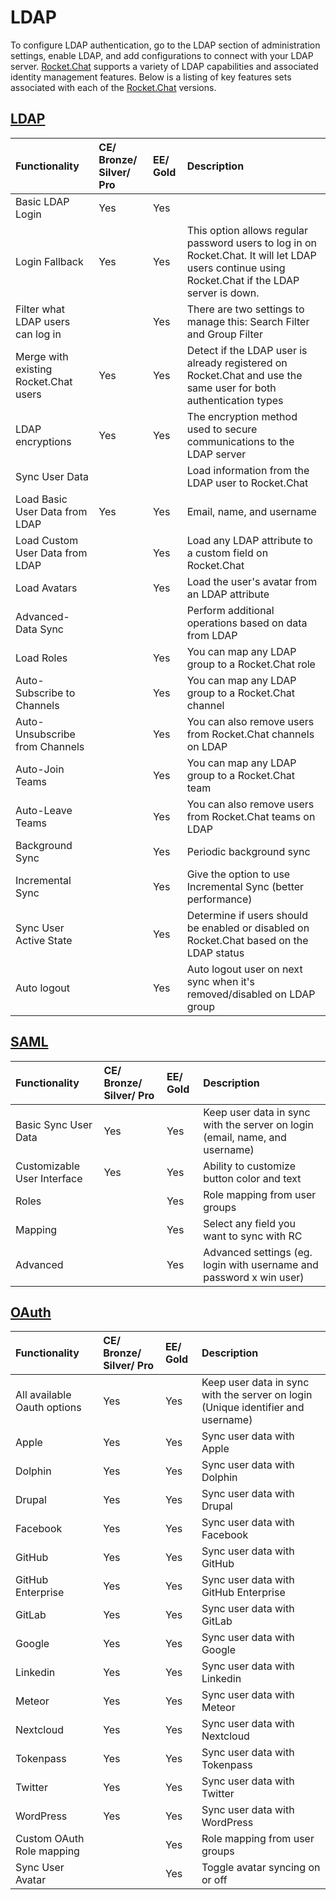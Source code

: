 # LDAP

To configure LDAP authentication, go to the LDAP section of administration settings, enable LDAP, and add configurations to connect with your LDAP server. [Rocket.Chat](http://rocket.chat/) supports a variety of LDAP capabilities and associated identity management features. Below is a listing of key features sets associated with each of the [Rocket.Chat](http://rocket.chat/) versions.

## [**LDAP**](https://docs.rocket.chat/guides/administration/administration/settings/ldap)

| Functionality | CE/ Bronze/ Silver/ Pro | EE/ Gold | Description |
| :--- | :--- | :--- | :--- |
| Basic LDAP Login | Yes | Yes |  |
|         Login Fallback | Yes | Yes | This option allows regular password users to log in on Rocket.Chat. It will let LDAP users continue using Rocket.Chat if the LDAP server is down. |
|         Filter what LDAP users can log in |  | Yes | There are two settings to manage this: Search Filter and Group Filter |
|         Merge with existing Rocket.Chat users | Yes | Yes | Detect if the LDAP user is already registered on Rocket.Chat and use the same user for both authentication types |
| LDAP encryptions | Yes | Yes | The encryption method used to secure communications to the LDAP server |
| Sync User Data |  |  | Load information from the LDAP user to Rocket.Chat |
|         Load Basic User Data from LDAP | Yes | Yes | Email, name, and username |
|         Load Custom User Data from LDAP |  | Yes | Load any LDAP attribute to a custom field on Rocket.Chat |
|         Load Avatars |  | Yes | Load the user's avatar from an LDAP attribute |
|         Advanced-Data Sync |  |  | Perform additional operations based on data from LDAP |
|         Load Roles |  | Yes | You can map any LDAP group to a Rocket.Chat role |
|         Auto-Subscribe to Channels |  | Yes | You can map any LDAP group to a Rocket.Chat channel |
|         Auto-Unsubscribe from Channels |  | Yes | You can also remove users from Rocket.Chat channels on LDAP |
|         Auto-Join Teams |  | Yes | You can map any LDAP group to a Rocket.Chat team |
|         Auto-Leave Teams |  | Yes | You can also remove users from Rocket.Chat teams on LDAP |
| Background Sync |  | Yes | Periodic background sync |
|         Incremental Sync |  | Yes | Give the option to use Incremental Sync \(better performance\) |
| Sync User Active State |  | Yes | Determine if users should be enabled or disabled on Rocket.Chat based on the LDAP status |
|         Auto logout |  | Yes | Auto logout user on next sync when it's removed/disabled on LDAP group |

## [**SAML**](https://docs.rocket.chat/guides/administration/administration/settings/saml)

| Functionality | CE/ Bronze/ Silver/ Pro | EE/ Gold | Description |
| :--- | :--- | :--- | :--- |
| Basic Sync User Data | Yes | Yes | Keep user data in sync with the server on login \(email, name, and username\) |
|         Customizable User Interface | Yes | Yes | Ability to customize button color and text |
|         Roles |  | Yes | Role mapping from user groups |
|         Mapping |  | Yes | Select any field you want to sync with RC |
|         Advanced |  | Yes | Advanced settings \(eg. login with username and password x win user\) |

## [**OAuth**](https://docs.rocket.chat/guides/administration/administration/settings/oauth)

| Functionality | CE/ Bronze/ Silver/ Pro | EE/ Gold | Description |
| :--- | :--- | :--- | :--- |
| All available Oauth options | Yes | Yes | Keep user data in sync with the server on login \(Unique identifier and username\) |
|         Apple | Yes | Yes | Sync user data with Apple |
|         Dolphin | Yes | Yes | Sync user data with Dolphin |
|         Drupal | Yes | Yes | Sync user data with Drupal |
|         Facebook | Yes | Yes | Sync user data with Facebook |
|         GitHub | Yes | Yes | Sync user data with GitHub |
|         GitHub Enterprise | Yes | Yes | Sync user data with GitHub Enterprise |
|         GitLab | Yes | Yes | Sync user data with GitLab |
|         Google | Yes | Yes | Sync user data with Google |
|         Linkedin | Yes | Yes | Sync user data with Linkedin |
|         Meteor | Yes | Yes | Sync user data with Meteor |
|         Nextcloud | Yes | Yes | Sync user data with Nextcloud |
|         Tokenpass | Yes | Yes | Sync user data with Tokenpass |
|         Twitter | Yes | Yes | Sync user data with Twitter |
|         WordPress | Yes | Yes | Sync user data with WordPress |
|         Custom OAuth Role mapping |  | Yes | Role mapping from user groups |
|         Sync User Avatar |  | Yes | Toggle avatar syncing on or off |

